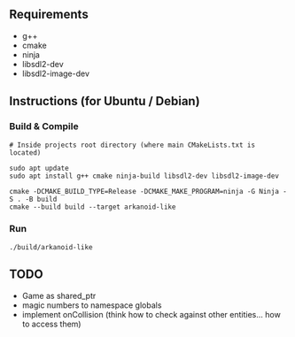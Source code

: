 ## Requirements

* g++
* cmake
* ninja
* libsdl2-dev
* libsdl2-image-dev

## Instructions (for Ubuntu / Debian)

### Build & Compile

```shell
# Inside projects root directory (where main CMakeLists.txt is located)

sudo apt update
sudo apt install g++ cmake ninja-build libsdl2-dev libsdl2-image-dev

cmake -DCMAKE_BUILD_TYPE=Release -DCMAKE_MAKE_PROGRAM=ninja -G Ninja -S . -B build
cmake --build build --target arkanoid-like
```

### Run

```shell
./build/arkanoid-like
```

## TODO

* Game as shared_ptr<Game>
* magic numbers to namespace globals
* implement onCollision (think how to check against other entities... how to access them)